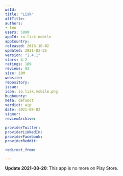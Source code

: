 ```yaml
---
wsId: 
title: "Lisk"
altTitle: 
authors:
- leo
users: 5000
appId: io.lisk.mobile
appCountry: 
released: 2018-10-02
updated: 2021-03-25
version: "1.4.1"
stars: 4.2
ratings: 189
reviews: 92
size: 18M
website: 
repository: 
issue: 
icon: io.lisk.mobile.png
bugbounty: 
meta: defunct
verdict: wip
date: 2021-08-02
signer: 
reviewArchive:

providerTwitter: 
providerLinkedIn: 
providerFacebook: 
providerReddit: 

redirect_from:

---
```


**Update 2021-08-20**: This app is no more on Play Store.
